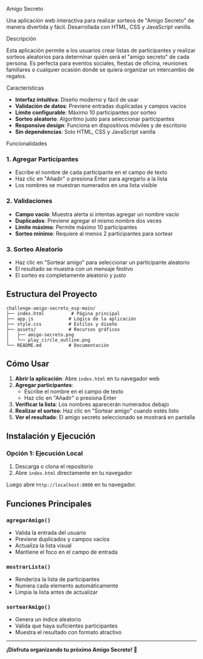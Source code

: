 Amigo Secreto

Una aplicación web interactiva para realizar sorteos de "Amigo Secreto" de manera divertida y fácil. Desarrollada con HTML, CSS y JavaScript vanilla.

Descripción

Esta aplicación permite a los usuarios crear listas de participantes y realizar sorteos aleatorios para determinar quién será el "amigo secreto" de cada persona. Es perfecta para eventos sociales, fiestas de oficina, reuniones familiares o cualquier ocasión donde se quiera organizar un intercambio de regalos.

Características

- **Interfaz intuitiva**: Diseño moderno y fácil de usar
- **Validación de datos**: Previene entradas duplicadas y campos vacíos
- **Límite configurable**: Máximo 10 participantes por sorteo
- **Sorteo aleatorio**: Algoritmo justo para seleccionar participantes
- **Responsive design**: Funciona en dispositivos móviles y de escritorio
- **Sin dependencias**: Solo HTML, CSS y JavaScript vanilla

Funcionalidades

### 1. Agregar Participantes
- Escribe el nombre de cada participante en el campo de texto
- Haz clic en "Añadir" o presiona Enter para agregarlo a la lista
- Los nombres se muestran numerados en una lista visible

### 2. Validaciones
- **Campo vacío**: Muestra alerta si intentas agregar un nombre vacío
- **Duplicados**: Previene agregar el mismo nombre dos veces
- **Límite máximo**: Permite máximo 10 participantes
- **Sorteo mínimo**: Requiere al menos 2 participantes para sortear

### 3. Sorteo Aleatorio
- Haz clic en "Sortear amigo" para seleccionar un participante aleatorio
- El resultado se muestra con un mensaje festivo
- El sorteo es completamente aleatorio y justo


## Estructura del Proyecto

```
challenge-amigo-secreto_esp-main/
├── index.html          # Página principal
├── app.js             # Lógica de la aplicación
├── style.css          # Estilos y diseño
├── assets/            # Recursos gráficos
│   ├── amigo-secreto.png
│   └── play_circle_outline.png
└── README.md          # Documentación
```

## Cómo Usar

1. **Abrir la aplicación**: Abre `index.html` en tu navegador web
2. **Agregar participantes**: 
   - Escribe el nombre en el campo de texto
   - Haz clic en "Añadir" o presiona Enter
3. **Verificar la lista**: Los nombres aparecerán numerados debajo
4. **Realizar el sorteo**: Haz clic en "Sortear amigo" cuando estés listo
5. **Ver el resultado**: El amigo secreto seleccionado se mostrará en pantalla

## Instalación y Ejecución

### Opción 1: Ejecución Local
1. Descarga o clona el repositorio
2. Abre `index.html` directamente en tu navegador


Luego abre `http://localhost:8000` en tu navegador.


## Funciones Principales

### `agregarAmigo()`
- Valida la entrada del usuario
- Previene duplicados y campos vacíos
- Actualiza la lista visual
- Mantiene el foco en el campo de entrada

### `mostrarLista()`
- Renderiza la lista de participantes
- Numera cada elemento automáticamente
- Limpia la lista antes de actualizar

### `sortearAmigo()`
- Genera un índice aleatorio
- Valida que haya suficientes participantes
- Muestra el resultado con formato atractivo

---

**¡Disfruta organizando tu próximo Amigo Secreto! 🎉** 